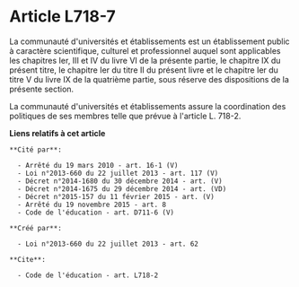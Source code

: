 # Article L718-7

La communauté d'universités et établissements est un établissement public à caractère scientifique, culturel et professionnel
auquel sont applicables les chapitres Ier, III et IV du livre VI de la présente partie, le chapitre IX du présent titre, le
chapitre Ier du titre II du présent livre et le chapitre Ier du titre V du livre IX de la quatrième partie, sous réserve des
dispositions de la présente section. 

La communauté d'universités et établissements assure la coordination des politiques de ses membres telle que prévue à
l'article L. 718-2.

**Liens relatifs à cet article**

	**Cité par**:

	  - Arrêté du 19 mars 2010 - art. 16-1 (V)
	  - Loi n°2013-660 du 22 juillet 2013 - art. 117 (V)
	  - Décret n°2014-1680 du 30 décembre 2014 - art. (V)
	  - Décret n°2014-1675 du 29 décembre 2014 - art. (VD)
	  - Décret n°2015-157 du 11 février 2015 - art. (V)
	  - Arrêté du 19 novembre 2015 - art. 8
	  - Code de l'éducation - art. D711-6 (V)

	**Créé par**:

	  - Loi n°2013-660 du 22 juillet 2013 - art. 62

	**Cite**:

	  - Code de l'éducation - art. L718-2

